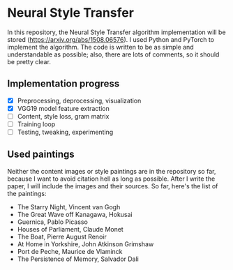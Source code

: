 # Neural Style Transfer
In this repository, the Neural Style Transfer algorithm implementation will be stored (https://arxiv.org/abs/1508.06576). 
I used Python and PyTorch to implement the algorithm. The code is written to be as simple and understandable as possible;
also, there are lots of comments, so it should be pretty clear.

## Implementation progress
- [x] Preprocessing, deprocessing, visualization
- [x] VGG19 model feature extraction
- [ ] Content, style loss, gram matrix
- [ ] Training loop
- [ ] Testing, tweaking, experimenting

## Used paintings
Neither the content images or style paintings are in the repository so far, because I want to avoid citation hell as long
as possible. After I write the paper, I will include the images and their sources. So far, here's the list of the paintings:

- The Starry Night, Vincent van Gogh
- The Great Wave off Kanagawa, Hokusai
- Guernica, Pablo Picasso
- Houses of Parliament, Claude Monet
- The Boat, Pierre August Renoir
- At Home in Yorkshire, John Atkinson Grimshaw
- Port de Peche, Maurice de Vlaminck
- The Persistence of Memory, Salvador Dali